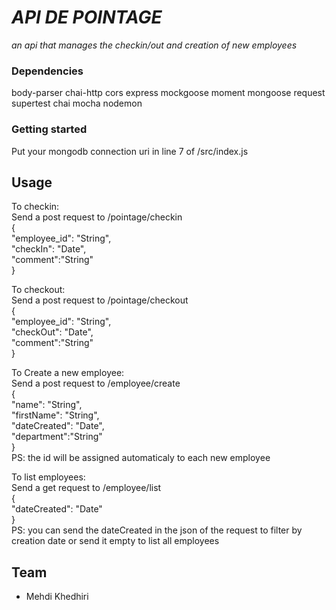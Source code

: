 # *API DE POINTAGE*

*an api that manages the checkin/out and creation of new employees* 

### Dependencies
body-parser
chai-http
cors 
express
mockgoose
moment
mongoose
request
supertest
chai 
mocha
nodemon 
### Getting started

Put your mongodb connection uri in line 7 of /src/index.js  

## Usage

To checkin:  
 Send a post request to /pointage/checkin  
 {  
    "employee_id": "String",  
    "checkIn": "Date",  
    "comment":"String"  
 }  

To checkout:  
 Send a post request to /pointage/checkout  
 {  
    "employee_id": "String",  
    "checkOut": "Date",  
    "comment":"String"  
 }  

To Create a new employee:  
 Send a post request to /employee/create  
 {  
    "name": "String",  
    "firstName": "String",  
    "dateCreated": "Date",  
    "department":"String"  
}  
PS: the id will be assigned automaticaly to each new employee  

To list employees:  
 Send a get request to /employee/list  
 {  
    "dateCreated": "Date"  
}  
PS: you can send the dateCreated in the json of the request to filter by creation date or send it empty to list all employees  
## Team

* Mehdi Khedhiri